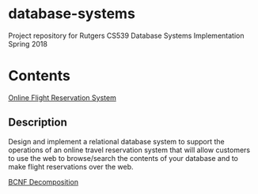 # database-systems
Project repository for Rutgers CS539 Database Systems Implementation Spring 2018
# Contents
[Online Flight Reservation System](https://github.com/nromano7/database-systems/tree/master/Project%201%20-%20Online%20Flight%20Reservation%20System)  

## Description
Design and implement a relational database system to support the operations of an online travel reservation system that will allow
customers to use the web to browse/search the contents of your database and to make flight reservations over the web.

[BCNF Decomposition](https://github.com/nromano7/database-systems/tree/master/Project%202%20-%20BCNF%20Decomposition)  
